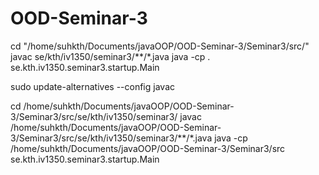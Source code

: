 # OOD-Seminar-3


cd "/home/suhkth/Documents/javaOOP/OOD-Seminar-3/Seminar3/src/"
javac se/kth/iv1350/seminar3/**/*.java
java -cp . se.kth.iv1350.seminar3.startup.Main

sudo update-alternatives --config javac


cd /home/suhkth/Documents/javaOOP/OOD-Seminar-3/Seminar3/src/se/kth/iv1350/seminar3/
javac /home/suhkth/Documents/javaOOP/OOD-Seminar-3/Seminar3/src/se/kth/iv1350/seminar3/**/*.java
java -cp /home/suhkth/Documents/javaOOP/OOD-Seminar-3/Seminar3/src se.kth.iv1350.seminar3.startup.Main